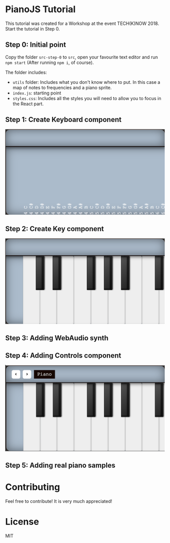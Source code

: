 # PianoJS Tutorial

This tutorial was created for a Workshop at the event
TECH(K)NOW 2018. Start the tutorial in Step 0.

## Step 0: Initial point

Copy the folder `src-step-0` to `src`, open your favourite text
editor and run `npm start` (After running `npm i`, of course).

The folder includes:

-   `utils` folder: Includes what you don't know where to put. In
    this case a map of notes to frequencies and a piano sprite.
-   `index.js`: starting point
-   `styles.css`: Includes all the styles you will need to
    allow you to focus in the React part.

## Step 1: Create Keyboard component

![Step 1](docs/step-1.png)

## Step 2: Create Key component

![Step 2](docs/step-2.png)

## Step 3: Adding WebAudio synth

## Step 4: Adding Controls component

![Step 4](docs/step-4.png)

## Step 5: Adding real piano samples

# Contributing

Feel free to contribute! It is very much appreciated!

# License

MIT
